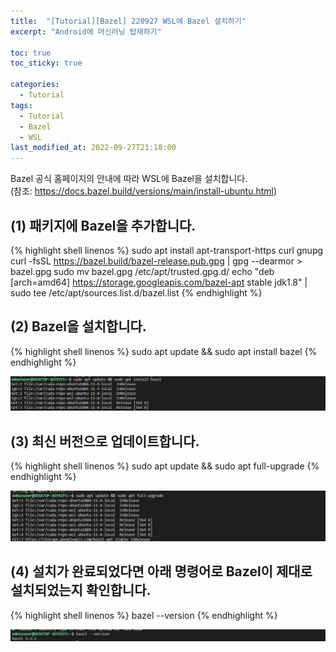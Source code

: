 ```yaml
---
title:  "[Tutorial][Bazel] 220927 WSL에 Bazel 설치하기"
excerpt: "Android에 머신러닝 탑재하기"

toc: true
toc_sticky: true

categories:
  - Tutorial
tags:
  - Tutorial
  - Bazel
  - WSL
last_modified_at: 2022-09-27T21:18:00
---
```


Bazel 공식 홈페이지의 안내에 따라 WSL에 Bazel을 설치합니다.<br>
(참조: <a href="https://docs.bazel.build/versions/main/install-ubuntu.html">https://docs.bazel.build/versions/main/install-ubuntu.html</a>)

## (1) 패키지에 Bazel을 추가합니다.

{% highlight shell linenos %}
sudo apt install apt-transport-https curl gnupg
curl -fsSL https://bazel.build/bazel-release.pub.gpg | gpg --dearmor > bazel.gpg
sudo mv bazel.gpg /etc/apt/trusted.gpg.d/
echo "deb [arch=amd64] https://storage.googleapis.com/bazel-apt stable jdk1.8" | sudo tee /etc/apt/sources.list.d/bazel.list
{% endhighlight %}

## (2) Bazel을 설치합니다.

{% highlight shell linenos %}
sudo apt update && sudo apt install bazel
{% endhighlight %}

<p><img src="/assets/images/22092701.png" /></p>

## (3) 최신 버전으로 업데이트합니다.

{% highlight shell linenos %}
sudo apt update && sudo apt full-upgrade
{% endhighlight %}

<p><img src="/assets/images/22092702.png" /></p>

## (4) 설치가 완료되었다면 아래 명령어로 Bazel이 제대로 설치되었는지 확인합니다.

{% highlight shell linenos %}
bazel --version
{% endhighlight %}

<p><img src="/assets/images/22092703.png" /></p>
